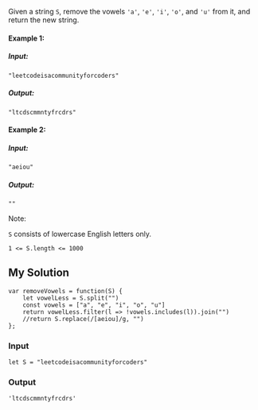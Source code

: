 Given a string `S`, remove the vowels `'a'`, `'e'`, `'i'`, `'o'`, and `'u'` from it, and return the new string.

 

#### Example 1:

##### Input: 
`"leetcodeisacommunityforcoders"`
##### Output: 
`"ltcdscmmntyfrcdrs"`

#### Example 2:
##### Input: 
`"aeiou"`
##### Output: 
`""`
 

Note:

`S` consists of lowercase English letters only.

`1 <= S.length <= 1000`

## My Solution
```
var removeVowels = function(S) {
    let vowelLess = S.split("")
    const vowels = ["a", "e", "i", "o", "u"]
    return vowelLess.filter(l => !vowels.includes(l)).join("")
    //return S.replace(/[aeiou]/g, "")
};
```

### Input
```
let S = "leetcodeisacommunityforcoders"
```
### Output
```
'ltcdscmmntyfrcdrs'
```

